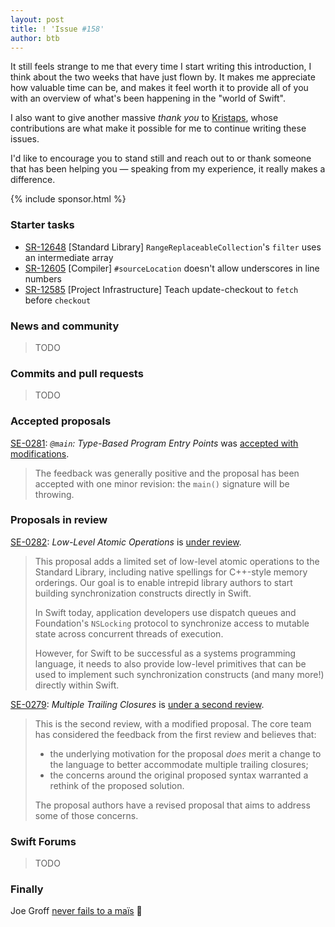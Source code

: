 ```yaml
---
layout: post
title: ! 'Issue #158'
author: btb
---
```


It still feels strange to me that every time I start writing this introduction,
I think about the two weeks that have just flown by. It makes me appreciate
how valuable time can be, and makes it feel worth it to provide all of you with
an overview of what's been happening in the "world of Swift".

I also want to give another massive _thank you_ to [Kristaps](https://twitter.com/fassko),
whose contributions are what make it possible for me to continue writing these
issues.

I'd like to encourage you to stand still and reach out to or thank someone that
has been helping you — speaking from my experience, it really makes a
difference.

<!--excerpt-->

{% include sponsor.html %}

### Starter tasks

- [SR-12648](https://bugs.swift.org/browse/SR-12648) [Standard Library]
`RangeReplaceableCollection`'s `filter` uses an intermediate array
- [SR-12605](https://bugs.swift.org/browse/SR-12605) [Compiler]
`#sourceLocation` doesn't allow underscores in line numbers
- [SR-12585](https://bugs.swift.org/browse/SR-12585) [Project Infrastructure]
Teach update-checkout to `fetch` before `checkout`

### News and community

> TODO

### Commits and pull requests

> TODO

### Accepted proposals

[SE-0281](https://github.com/apple/swift-evolution/blob/master/proposals/0281-main-attribute.md): *`@main`: Type-Based Program Entry Points* was [accepted with modifications](https://forums.swift.org/t/accepted-with-modifications-se-0281-main-type-based-program-entry-points/35400).

> The feedback was generally positive and the proposal has been accepted with
one minor revision: the `main()` signature will be throwing.

### Proposals in review

[SE-0282](https://github.com/apple/swift-evolution/blob/master/proposals/0282-atomics.md): *Low-Level Atomic Operations* is [under review](https://forums.swift.org/t/se-0282-low-level-atomic-operations/35382).

> This proposal adds a limited set of low-level atomic operations to the
Standard Library, including native spellings for C++-style memory orderings.
Our goal is to enable intrepid library authors to start building synchronization
constructs directly in Swift.
>
> In Swift today, application developers use dispatch queues and Foundation's
`NSLocking` protocol to synchronize access to mutable state across concurrent
threads of execution.
>
> However, for Swift to be successful as a systems programming language, it
needs to also provide low-level primitives that can be used to implement such
synchronization constructs (and many more!) directly within Swift.

[SE-0279](https://github.com/apple/swift-evolution/blob/master/proposals/0279-multiple-trailing-closures.md): *Multiple Trailing Closures* is [under a second review](https://forums.swift.org/t/se-0279-multiple-trailing-closures-amended/35435).

> This is the second review, with a modified proposal. The core team has
considered the feedback from the first review and believes that:
>
> - the underlying motivation for the proposal _does_ merit a change to the
language to better accommodate multiple trailing closures;
> - the concerns around the original proposed syntax warranted a rethink of the
proposed solution.
>
> The proposal authors have a revised proposal that aims to address some of
those concerns.

### Swift Forums

> TODO

### Finally

Joe Groff [never fails to a maïs](https://twitter.com/jckarter/status/1249098635813376003) 🌽
